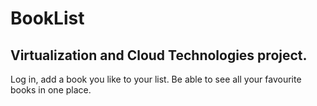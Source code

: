 # BookList
## Virtualization and Cloud Technologies project. 

Log in, add a book you like to your list. Be able to see all your favourite books in one place.
